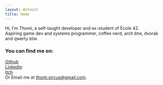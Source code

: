 ```yaml
---
layout: default
title: Home
---
```


Hi, I'm Thomi, a self-taught developer and ex-student of École 42. 
<br>
Aspiring game dev and systems programmer, coffee nerd, arch btw, dvorak and qwerty btw. 
### You can find me on:
[Github](https://github.com/xinove1)
<br>
[Linkedin](https://www.linkedin.com/in/thomisircus/)
<br>
[Itch](https://xinove.itch.io/)
<br>
Or Email me at [thomi.sircus@gmail.com](mailto:thomi.sircus@gmail.com).
